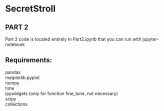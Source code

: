 # SecretStroll

## PART 2

Part 2 code is located entirely in Part2.ipynb that you can run with jupyter-notebook


## Requirements:  
  
pandas  
matplotlib.pyplot  
numpy  
time  
ipywidgets (only for function fine_tune, not necessary)  
scipy  
collections  

